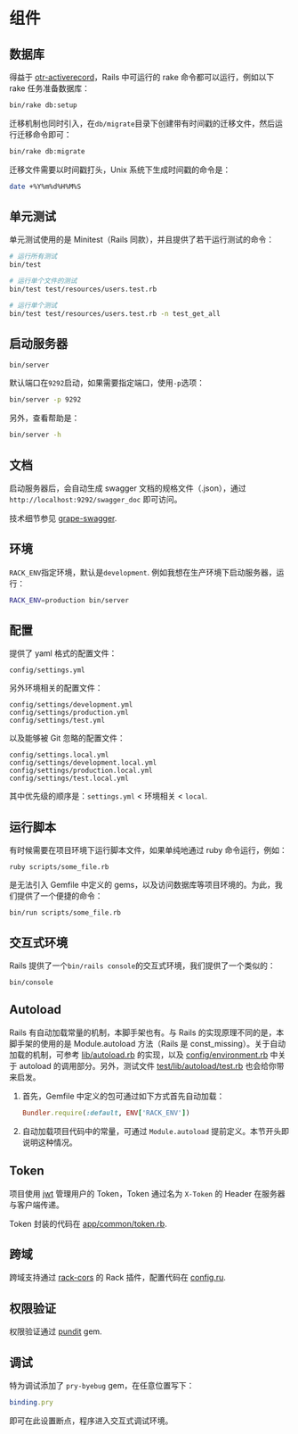# 组件

## 数据库

得益于 [otr-activerecord](https://github.com/jhollinger/otr-activerecord)，Rails 中可运行的 rake 命令都可以运行，例如以下 rake 任务准备数据库：

```bash
bin/rake db:setup
```

迁移机制也同时引入，在`db/migrate`目录下创建带有时间戳的迁移文件，然后运行迁移命令即可：

```bash
bin/rake db:migrate
```

迁移文件需要以时间戳打头，Unix 系统下生成时间戳的命令是：

```bash
date +%Y%m%d%H%M%S
```

## 单元测试

单元测试使用的是 Minitest（Rails 同款），并且提供了若干运行测试的命令：

```bash
# 运行所有测试
bin/test

# 运行单个文件的测试
bin/test test/resources/users.test.rb

# 运行单个测试
bin/test test/resources/users.test.rb -n test_get_all
```

## 启动服务器

```bash
bin/server
```

默认端口在`9292`启动，如果需要指定端口，使用`-p`选项：

```bash
bin/server -p 9292
```

另外，查看帮助是：

```bash
bin/server -h
```

## 文档

启动服务器后，会自动生成 swagger 文档的规格文件（.json），通过 `http://localhost:9292/swagger_doc` 即可访问。

技术细节参见 [grape-swagger](https://github.com/ruby-grape/grape-swagger).

## 环境

`RACK_ENV`指定环境，默认是`development`. 例如我想在生产环境下启动服务器，运行：

```bash
RACK_ENV=production bin/server
```

## 配置

提供了 yaml 格式的配置文件：

    config/settings.yml

另外环境相关的配置文件：

    config/settings/development.yml
    config/settings/production.yml
    config/settings/test.yml

以及能够被 Git 忽略的配置文件：

    config/settings.local.yml
    config/settings/development.local.yml
    config/settings/production.local.yml
    config/settings/test.local.yml

其中优先级的顺序是：`settings.yml` &lt; 环境相关 &lt; `local`.

## 运行脚本

有时候需要在项目环境下运行脚本文件，如果单纯地通过 ruby 命令运行，例如：

    ruby scripts/some_file.rb

是无法引入 Gemfile 中定义的 gems，以及访问数据库等项目环境的。为此，我们提供了一个便捷的命令：

    bin/run scripts/some_file.rb

## 交互式环境

Rails 提供了一个`bin/rails console`的交互式环境，我们提供了一个类似的：

    bin/console

## Autoload

Rails 有自动加载常量的机制，本脚手架也有。与 Rails 的实现原理不同的是，本脚手架的使用的是 Module.autoload 方法（Rails 是 const_missing）。关于自动加载的机制，可参考 [lib/autoload.rb](../lib/autoload.rb) 的实现，以及 [config/environment.rb](../config/environment.rb) 中关于 autoload 的调用部分。另外，测试文件 [test/lib/autoload/test.rb](../test/lib/autoload/test.rb) 也会给你带来启发。

1. 首先，Gemfile 中定义的包可通过如下方式首先自动加载：

    ```ruby
    Bundler.require(:default, ENV['RACK_ENV'])
    ```

2. 自动加载项目代码中的常量，可通过 `Module.autoload` 提前定义。本节开头即说明这种情况。

## Token

项目使用 [jwt](https://github.com/jwt/ruby-jwt) 管理用户的 Token，Token 通过名为 `X-Token` 的 Header 在服务器与客户端传递。

Token 封装的代码在 [app/common/token.rb](../app/common/token.rb).

## 跨域

跨域支持通过 [rack-cors](https://github.com/cyu/rack-cors) 的 Rack 插件，配置代码在 [config.ru](../config.ru).

## 权限验证

权限验证通过 [pundit](https://github.com/varvet/pundit) gem.

## 调试

特为调试添加了 `pry-byebug` gem，在任意位置写下：

```ruby
binding.pry
```

即可在此设置断点，程序进入交互式调试环境。
